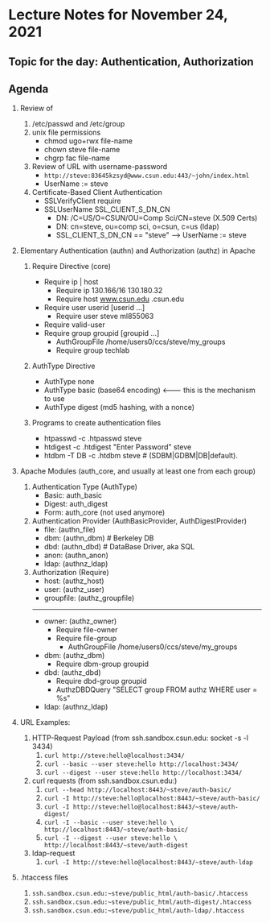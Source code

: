 # Lecture Notes for November 24, 2021

## Topic for the day: Authentication, Authorization 
## Agenda
  1. Review of
     1. /etc/passwd and /etc/group
     1. unix file permissions
        - chmod ugo+rwx file-name
        - chown steve file-name
        - chgrp fac file-name
     1. Review of URL with username-password
        - ``http://steve:83645kzsyd@www.csun.edu:443/~john/index.html``
        - UserName := steve
     1. Certificate-Based Client Authentication
        - SSLVerifyClient require
        - SSLUserName SSL_CLIENT_S_DN_CN
          - DN: /C=US/O=CSUN/OU=Comp Sci/CN=steve  (X.509 Certs)
          - DN: cn=steve, ou=comp sci, o=csun, c=us (ldap)
          - SSL_CLIENT_S_DN_CN == "steve" -->  UserName := steve



  1. Elementary Authentication (authn) and Authorization (authz) in Apache
     1. Require Directive (core)
        - Require ip | host
          * Require ip 130.166/16 130.180.32
          * Require host www.csun.edu .csun.edu
        - Require user userid [userid ...]
          * Require user steve ml855063
        - Require valid-user
        - Require group groupid [groupid ...]
          * AuthGroupFile  /home/users0/ccs/steve/my_groups
          * Require group techlab

     1. AuthType Directive
        * AuthType none
        * AuthType basic  (base64 encoding)   <--- this is the mechanism to use
        * AuthType digest (md5 hashing, with a nonce)

     1. Programs to create authentication files
        - htpasswd -c .htpasswd steve
        - htdigest -c .htdigest "Enter Password" steve
        - htdbm -T DB -c .htdbm steve   # (SDBM|GDBM|DB|default).


  
  1. Apache Modules (auth_core, and usually at least one from each group) 
     1. Authentication Type  (AuthType)
        - Basic: auth_basic
        - Digest: auth_digest
        - Form: auth_core   (not used anymore)
     1. Authentication Provider (AuthBasicProvider, AuthDigestProvider)
        - file: (authn_file)
        - dbm: (authn_dbm) # Berkeley DB
        - dbd: (authn_dbd) # DataBase Driver, aka SQL
        - anon: (authn_anon)
        - ldap: (authnz_ldap)
     1. Authorization (Require)
        - host:  (authz_host)
        - user:  (authz_user)
        - groupfile: (authz_groupfile)
        ---
        - owner: (authz_owner)
          * Require file-owner
          * Require file-group
            - AuthGroupFile /home/users0/ccs/steve/my_groups
        - dbm:   (authz_dbm)  
          * Require dbm-group groupid
        - dbd:   (authz_dbd)
          * Require dbd-group groupid
          * AuthzDBDQuery "SELECT group FROM authz WHERE user = %s"
        - ldap:  (authnz_ldap)

   1. URL Examples:
      1. HTTP-Request Payload (from ssh.sandbox.csun.edu: socket -s -l 3434)
         1. ``curl http://steve:hello@localhost:3434/``
         1. ``curl --basic --user steve:hello http://localhost:3434/``
         1. ``curl --digest --user steve:hello http://localhost:3434/``
      1. curl requests (from ssh.sandbox.csun.edu:)
         1. ``curl --head http://localhost:8443/~steve/auth-basic/``
         1. ``curl -I http://steve:hello@localhost:8443/~steve/auth-basic/``
         1. ``curl -I http://steve:hello@localhost:8443/~steve/auth-digest/``
         1. ``curl -I --basic --user steve:hello \
                 http://localhost:8443/~steve/auth-basic/``
         1. ``curl -I --digest --user steve:hello \
                 http://localhost:8443/~steve/auth-digest``
      1. ldap-request
         1. ``curl -I http://steve:hello@localhost:8443/~steve/auth-ldap``

   1. .htaccess files
      1. ``ssh.sandbox.csun.edu:~steve/public_html/auth-basic/.htaccess``
      1. ``ssh.sandbox.csun.edu:~steve/public_html/auth-digest/.htaccess``
      1. ``ssh.sandbox.csun.edu:~steve/public_html/auth-ldap/.htaccess``

 



